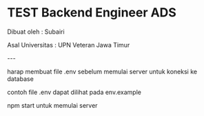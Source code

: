 # TEST Backend Engineer ADS
<p> Dibuat oleh : Subairi </p>
<p> Asal Universitas : UPN Veteran Jawa Timur </p>
---
<p> harap membuat file .env sebelum memulai server untuk koneksi ke database </p> 
<p> contoh file .env dapat dilihat pada env.example </p> 
<p>npm start untuk memulai server</p> 
